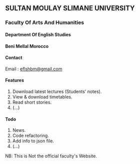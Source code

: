 ## SULTAN MOULAY SLIMANE UNIVERSITY
### Faculty Of Arts And Humanities
#### Department Of English Studies
#### Beni Mellal Morocco

#### Contact
Email : [eflshbm@gmail.com](eflshbm@gmail.com)
#### Features 
1. Download latest lectures (Students' notes).
2. View & download timetables.
3. Read short stories.
4. (...)

#### Todo
1. News.
2. Code refactoring.
3. Add info to json file.
4. (...)

NB: This is Not the official faculty's Website.
